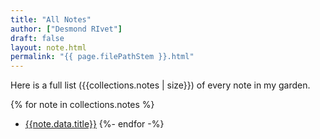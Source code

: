 ```yaml
---
title: "All Notes"
author: ["Desmond RIvet"]
draft: false
layout: note.html
permalink: "{{ page.filePathStem }}.html"
---
```


Here is a full list ({{collections.notes | size}}) of every note in my garden.

{% for note in collections.notes %}
* <a href="{{note.url}}">{{note.data.title}}</a>
{%- endfor -%}
